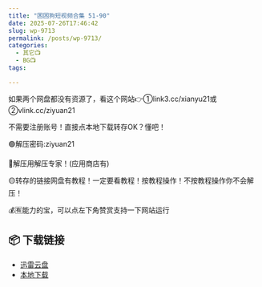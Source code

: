 ```yaml
---
title: "困困狗短视频合集 51-90"
date: 2025-07-26T17:46:42
slug: wp-9713
permalink: /posts/wp-9713/
categories:
  - 其它📺
  - BG📺
tags:

---
```


如果两个网盘都没有资源了，看这个网站👉①link3.cc/xianyu21或②vlink.cc/ziyuan21

不需要注册账号！直接点本地下载转存OK？懂吧！

🟢解压密码:ziyuan21

🔵解压用解压专家！(应用商店有)

🟡转存的链接网盘有教程！一定要看教程！按教程操作！不按教程操作你不会解压！

💰🈶能力的宝，可以点左下角赞赏支持一下网站运行

## 📦 下载链接
- [迅雷云盘](https://blziyuan21.com/pay-download/9713?key=4b6eb04c8b&down_id=0)
- [本地下载](https://blziyuan21.com/pay-download/9713?key=4b6eb04c8b&down_id=1)

